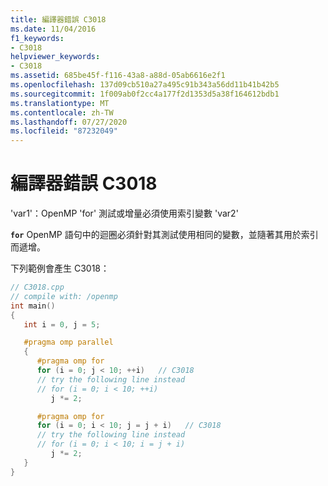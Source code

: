 ```yaml
---
title: 編譯器錯誤 C3018
ms.date: 11/04/2016
f1_keywords:
- C3018
helpviewer_keywords:
- C3018
ms.assetid: 685be45f-f116-43a8-a88d-05ab6616e2f1
ms.openlocfilehash: 137d09cb510a27a495c91b343a56dd11b41b42b5
ms.sourcegitcommit: 1f009ab0f2cc4a177f2d1353d5a38f164612bdb1
ms.translationtype: MT
ms.contentlocale: zh-TW
ms.lasthandoff: 07/27/2020
ms.locfileid: "87232049"
---
```

# <a name="compiler-error-c3018"></a>編譯器錯誤 C3018

'var1'：OpenMP 'for' 測試或增量必須使用索引變數 'var2'

**`for`** OpenMP 語句中的迴圈必須針對其測試使用相同的變數，並隨著其用於索引而遞增。

下列範例會產生 C3018：

```cpp
// C3018.cpp
// compile with: /openmp
int main()
{
   int i = 0, j = 5;

   #pragma omp parallel
   {
      #pragma omp for
      for (i = 0; j < 10; ++i)   // C3018
      // try the following line instead
      // for (i = 0; i < 10; ++i)
         j *= 2;

      #pragma omp for
      for (i = 0; i < 10; j = j + i)   // C3018
      // try the following line instead
      // for (i = 0; i < 10; i = j + i)
         j *= 2;
   }
}
```
